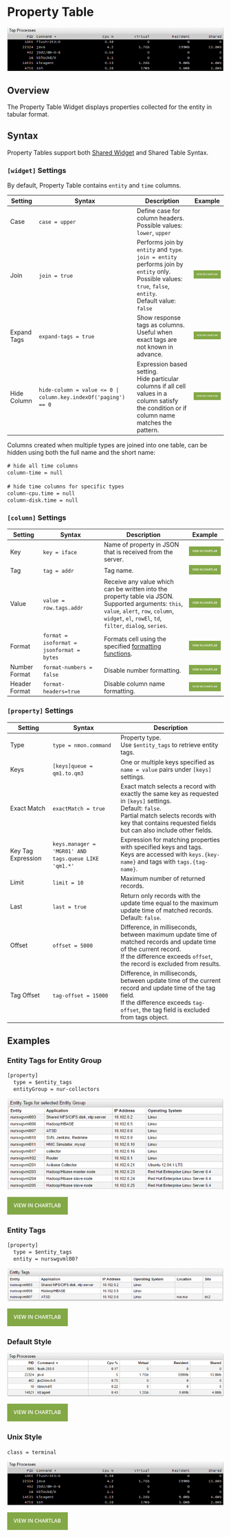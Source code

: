# Property Table

![](./images/property-widget-2.png)

## Overview

The Property Table Widget displays properties collected for the entity in tabular format.

## Syntax

Property Tables support both [Shared Widget](../shared/README.md) and Shared Table Syntax.

### `[widget]` Settings

By default, Property Table contains `entity` and `time` columns.

Setting|Syntax|Description|Example
--|--|--|--
|Case|`case = upper`|Define case for column headers.<br>Possible values: `lower`, `upper`||
|Join|`join = true`|Performs join by `entity` and `type`.<br>`join = entity` performs join by `entity` only.<br>Possible values: `true`, `false`, `entity`.<br>Default value: `false`|[![](./images/button.png)](https://apps.axibase.com/chartlab/598f44f3/6/)|
|Expand Tags|`expand-tags = true`|Show response tags as columns.<br>Useful when exact tags are not known in advance.|[![](./images/button.png)](https://apps.axibase.com/chartlab/d7470e6c/2/)|
|Hide Column|`hide-column = value <= 0 \| column.key.indexOf('paging') == 0`|Expression based setting.<br>Hide particular columns if all cell values in a column satisfy the condition or if column name matches the pattern.|[![](./images/button.png)](https://apps.axibase.com/chartlab/d7470e6c)|

Columns created when multiple types are joined into one table, can be hidden using both the full name and the short name:

```ls
# hide all time columns
column-time = null

# hide time columns for specific types
column-cpu.time = null
column-disk.time = null
```

### `[column]` Settings

Setting|Syntax|Description|Example
--|--|--|--
|Key|`key = iface`|Name of property in JSON that is received from the server.|[![](./images/button.png)](https://apps.axibase.com/chartlab/681f535a/6/)|
|Tag|`tag = addr`|Tag name.|[![](./images/button.png)](https://apps.axibase.com/chartlab/681f535a/7/)|
|Value|`value = row.tags.addr`|Receive any value which can be written into the property table via JSON.<br>Supported arguments: `this`, `value`, `alert`, `row`, `column`, `widget`, `el`, `rowEl`, `td`, `filter`, `dialog`, `series`.|[![](./images/button.png)](https://apps.axibase.com/chartlab/681f535a/8/)|
|Format|`format = isoformat = jsonformat = bytes`|Formats cell using the specified [formatting functions](../../syntax/format-settings.md).|[![](./images/button.png)](https://apps.axibase.com/chartlab/511b2c80/2/)|
|Number Format|`format-numbers = false`|Disable number formatting.|[![](./images/button.png)](https://apps.axibase.com/chartlab/1309a5ab)|
|Header Format|`format-headers=true`|Disable column name formatting.|[![](./images/button.png)](https://apps.axibase.com/chartlab/99717743/3/)|

### `[property]` Settings

Setting|Syntax|Description
--|--|--
|Type|`type = nmon.command`|Property type.<br>Use `$entity_tags` to retrieve entity tags.|
|Keys|`[keys]queue = qm1.to.qm3`|One or multiple keys specified as `name = value` pairs under `[keys]` settings.|
|Exact Match|`exactMatch = true`|Exact match selects a record with exactly the same key as requested in `[keys]` settings.<br>Default: `false`.<br>Partial match selects records with key that contains requested fields but can also include other fields.|
|Key Tag Expression|`keys.manager = 'MGR01' AND tags.queue LIKE 'qm1.*'`|Expression for matching properties with specified keys and tags.<br>Keys are accessed with `keys.{key-name}` and tags with `tags.{tag-name}`.|
|Limit|`limit = 10`|Maximum number of returned records.|
|Last|`last = true`|Return only records with the update time equal to the maximum update time of matched records.<br>Default: `false`.|
|Offset|`offset = 5000`|Difference, in milliseconds, between maximum update time of matched records and update time of the current record.<br>If the difference exceeds `offset`, the record is excluded from results.|
Tag Offset|`tag-offset = 15000`|Difference, in milliseconds, between update time of the current record and update time of the tag field.<br>If the difference exceeds `tag-offset`, the tag field is excluded from tags object.|

## Examples

### Entity Tags for Entity Group

```ls
[property]
  type = $entity_tags
  entityGroup = nur-collectors
```

![](./images/entity-tags-for-group.png)

[![](./images/button.png)](https://apps.axibase.com/chartlab/013e6026/6/)

### Entity Tags

```ls
[property]
  type = $entity_tags
  entity = nurswgvml00?
```

![](./images/entity-tags.png)

[![](./images/button.png)](https://apps.axibase.com/chartlab/013e6026/6/)

### Default Style

![](./images/default.png)

[![](./images/button.png)](https://apps.axibase.com/chartlab/0e9e5ca1)

### Unix Style

```ls
class = terminal
```

![](./images/property-widget-2.png)

[![](./images/button.png)](https://apps.axibase.com/chartlab/0e9e5ca1/2/)

